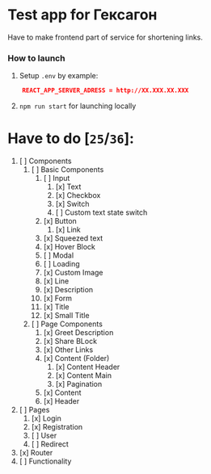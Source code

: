 # Test app for Гексагон

Have to make frontend part of service for shortening links.

### How to launch

1. Setup `.env` by example:

```json
    REACT_APP_SERVER_ADRESS = http://XX.XXX.XX.XXX
```

2. `npm run start` for launching locally

# Have to do [`25`/`36`]:

1. [ ] Components
   1. [ ] Basic Components
      1. [ ] Input
         1. [x] Text
         2. [x] Checkbox
         3. [x] Switch
         4. [ ] Custom text state switch
      2. [x] Button
         1. [x] Link
      3. [x] Squeezed text
      4. [x] Hover Block
      5. [ ] Modal
      6. [ ] Loading
      7. [x] Custom Image
      8. [x] Line
      9. [x] Description
      10. [x] Form
      11. [x] Title
      12. [x] Small Title
   2. [ ] Page Components
      1. [x] Greet Description
      2. [x] Share BLock
      3. [x] Other Links
      4. [x] Content (Folder)
         1. [x] Content Header
         2. [x] Content Main
         3. [x] Pagination
      5. [x] Content
      6. [x] Header
2. [ ] Pages
   1. [x] Login
   2. [x] Registration
   3. [ ] User
   4. [ ] Redirect
3. [x] Router
4. [ ] Functionality
